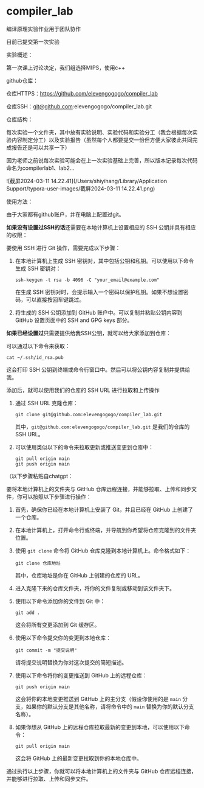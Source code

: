 # compiler_lab
编译原理实验作业用于团队协作

目前已提交第一次实验



实验概述：

第一次课上讨论决定，我们组选择MIPS，使用c++



github仓库：

仓库HTTPS：https://github.com/elevengogogo/compiler_lab

仓库SSH：git@github.com:elevengogogo/compiler_lab.git



仓库结构：

每次实验一个文件夹，其中放有实验说明、实验代码和实验分工（我会根据每次实验内容制定分工）以及实验报告（虽然每个人都要提交一份但方便大家彼此共同完成报告还是可以共享一下）

因为老师之前说每次实验可能会在上一次实验基础上完善，所以版本记录每次代码命名为compilerlab1、lab2...

![截屏2024-03-11 14.22.41](/Users/shiyihang/Library/Application Support/typora-user-images/截屏2024-03-11 14.22.41.png)



使用方法：

由于大家都有github账户，并在电脑上配置过git。

**如果没有设置过SSH的话**还需要在本地计算机上设置相应的 SSH 公钥并具有相应的权限：

要使用 SSH 进行 Git 操作，需要完成以下步骤：

1. 在本地计算机上生成 SSH 密钥对，其中包括公钥和私钥。可以使用以下命令生成 SSH 密钥对：

   ```
   ssh-keygen -t rsa -b 4096 -C "your_email@example.com"
   ```

   在生成 SSH 密钥对时，会提示输入一个密码以保护私钥。如果不想设置密码，可以直接按回车键跳过。

2. 将生成的 SSH 公钥添加到 GitHub 账户中。可以复制并粘贴公钥内容到 GitHub 设置页面中的 SSH and GPG keys 部分。

**如果已经设置过**只需要提供给我SSH公钥，就可以给大家添加到仓库：

可以通过以下命令来获取：

```
cat ~/.ssh/id_rsa.pub
```

这会打印 SSH 公钥到终端或命令行窗口中。然后可以将公钥内容复制并提供给我。



添加后，就可以使用我们的仓库的 SSH URL 进行拉取和上传操作

1. 通过 SSH URL 克隆仓库：

   ```
   git clone git@github.com:elevengogogo/compiler_lab.git
   ```

   其中，`git@github.com:elevengogogo/compiler_lab.git` 是我们的仓库的 SSH URL。

2. 可以使用类似以下的命令来拉取更新或推送变更到仓库中：

   ```
   git pull origin main
   git push origin main
   ```



（以下步骤粘贴自chatgpt：

要将本地计算机上的文件夹与 GitHub 仓库远程连接，并能够拉取、上传和同步文件，你可以按照以下步骤进行操作：

1. 首先，确保你已经在本地计算机上安装了 Git，并且已经在 GitHub 上创建了一个仓库。

2. 在本地计算机上，打开命令行或终端，并导航到你希望将仓库克隆到的文件夹位置。

3. 使用 `git clone` 命令将 GitHub 仓库克隆到本地计算机上。命令格式如下：

   ```
   git clone 仓库地址
   ```

   其中，仓库地址是你在 GitHub 上创建的仓库的 URL。

4. 进入克隆下来的仓库文件夹，将你的文件复制或移动到该文件夹下。

5. 使用以下命令添加你的文件到 Git 中：

   ```
   git add .
   ```

   这会将所有变更添加到 Git 缓存区。

6. 使用以下命令提交你的变更到本地仓库：

   ```
   git commit -m "提交说明"
   ```

   请将提交说明替换为你对这次提交的简短描述。

7. 使用以下命令将你的变更推送到 GitHub 上的远程仓库：

   ```
   git push origin main
   ```

   这会将你的本地变更推送到 GitHub 上的主分支（假设你使用的是 `main` 分支，如果你的默认分支是其他名称，请将命令中的 `main` 替换为你的默认分支名称）。

8. 如果你想从 GitHub 上的远程仓库拉取最新的变更到本地，可以使用以下命令：

   ```
   git pull origin main
   ```

   这会将 GitHub 上的最新变更拉取到你的本地仓库中。

通过执行以上步骤，你就可以将本地计算机上的文件夹与 GitHub 仓库远程连接，并能够进行拉取、上传和同步文件。

